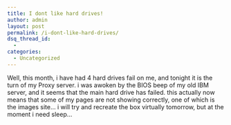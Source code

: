 ```yaml
---
title: I dont like hard drives!
author: admin
layout: post
permalink: /i-dont-like-hard-drives/
dsq_thread_id:
  - 
categories:
  - Uncategorized
---
```

Well, this month, i have had 4 hard drives fail on me, and tonight it is the turn of my Proxy server. i was awoken by the BIOS beep of my old IBM server, and it seems that the main hard drive has failed. this actually now means that some of my pages are not showing correctly, one of which is the images site&#8230; i will try and recreate the box virtually tomorrow, but at the moment i need sleep&#8230;